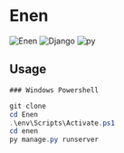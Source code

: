 # Enen

![Enen](https://img.shields.io/github/last-commit/bekalue/Enen)
![Django](https://img.shields.io/badge/Django-4.2.1-green)
![py](https://img.shields.io/badge/Python-3.11.3-yellowgreen)

## Usage
`### Windows Powershell`
```powershell
git clone
cd Enen
.\env\Scripts\Activate.ps1
cd enen
py manage.py runserver
```
